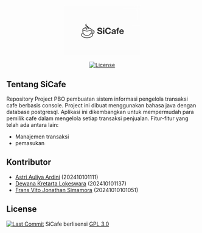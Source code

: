 <p align="center"><img src="https://raw.githubusercontent.com/dewanakl/SiCafe/main/image/sicafe.png" width="200"></p>
<p align="center">
    <a href="https://github.com/dewanakl/SiCafe/blob/main/LICENSE"><img src="https://img.shields.io/github/license/dewanakl/SiCafe?style=for-the-badge" alt="License"></a>
</p>

## Tentang SiCafe
Repository Project PBO pembuatan sistem informasi pengelola transaksi cafe berbasis console. Project ini dibuat menggunakan bahasa java dengan database postgresql.
Aplikasi ini dikembangkan untuk mempermudah para pemilik cafe dalam mengelola setiap transaksi penjualan. Fitur-fitur yang telah ada antara lain:

- Manajemen transaksi
- pemasukan

## Kontributor
- [Astri Auliya Ardini]() (202410101111)
- [Dewana Kretarta Lokeswara](https://github.com/dewanakl) (202410101137)
- [Frans Vito Jonathan Simamora](https://github.com/fitoplankton) (20241010101051)

## License
<a href="https://github.com/dewanakl/SiCafe/commits/develop"><img src="https://img.shields.io/github/last-commit/dewanakl/SiCafe/develop?style=for-the-badge" alt="Last Commit"></a>
SiCafe berlisensi [GPL 3.0](https://opensource.org/licenses/GPL-3.0)
